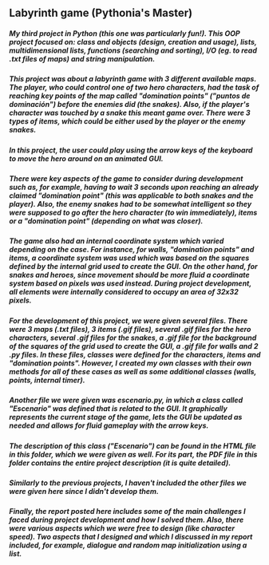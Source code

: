## Labyrinth game (Pythonia's Master)

##### My third project in Python (this one was particularly fun!). This OOP project focused on: class and objects (design, creation and usage), lists, multidimensional lists, functions (searching and sorting), I/O (eg. to read .txt files of maps) and string manipulation.

##### This project was about a labyrinth game with 3 different available maps. The player, who could control one of two hero characters, had the task of reaching key points of the map called "domination points" ("puntos de dominación") before the enemies did (the snakes). Also, if the player's character was touched by a snake this meant game over. There were 3 types of items, which could be either used by the player or the enemy snakes.

##### In this project, the user could play using the arrow keys of the keyboard to move the hero around on an animated GUI. 

##### There were key aspects of the game to consider during development such as, for example, having to wait 3 seconds upon reaching an already claimed "domination point" (this was applicable to both snakes and the player). Also, the enemy snakes had to be somewhat intelligent so they were supposed to go after the hero character (to win immediately), items or a "domination point" (depending on what was closer). 

##### The game also had an internal coordinate system which varied depending on the case. For instance, for walls, "domination points" and items, a coordinate system was used which was based on the squares defined by the internal grid used to create the GUI. On the other hand, for snakes and heroes, since movement should be more fluid a coordinate system based on pixels was used instead. During project development, all elements were internally considered to occupy an area of 32x32 pixels.

##### For the development of this project, we were given several files. There were 3 maps (.txt files), 3 items (.gif files), several .gif files for the hero characters, several .gif files for the snakes, a .gif file for the background of the squares of the grid used to create the GUI, a .gif file for walls and 2 .py files. In these files, classes were defined for the characters, items and "domination points". However, I created my own classes with their own methods for all of these cases as well as some additional classes (walls, points, internal timer).   

##### Another file we were given was escenario.py, in which a class called "Escenario" was defined that is related to the GUI. It graphically represents the current stage of the game, lets the GUI be updated as needed and allows for fluid gameplay with the arrow keys. 

##### The description of this class ("Escenario") can be found in the HTML file in this folder, which we were given as well. For its part, the PDF file in this folder contains the entire project description (it is quite detailed).

##### Similarly to the previous projects, I haven't included the other files we were given here since I didn't develop them.

##### Finally, the report posted here includes some of the main challenges I faced during project development and how I solved them. Also, there were various aspects which we were free to design (like character speed). Two aspects that I designed and which I discussed in my report included, for example, dialogue and random map initialization using a list.